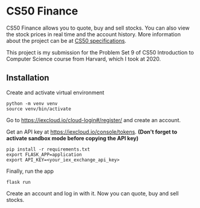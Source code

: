 # CS50 Finance

CS50 Finance allows you to quote, buy and sell stocks. You can also view the stock prices in real time and the account history. More information about the project can be at [CS50 specifications](https://cs50.harvard.edu/x/2022/psets/9/finance/).

This project is my submission for the Problem Set 9 of CS50 Introduction to Computer Science course from Harvard, which I took at 2020.

## Installation

Create and activate virtual environment

    python -m venv venv
    source venv/bin/activate

Go to https://iexcloud.io/cloud-login#/register/ and create an account.

Get an API key at https://iexcloud.io/console/tokens. **(Don't forget to activate sandbox mode before copying the API key)**

    pip install -r requirements.txt
    export FLASK_APP=application
    export API_KEY=<your_iex_exchange_api_key>

Finally, run the app

    flask run

Create an account and log in with it. Now you can quote, buy and sell stocks.